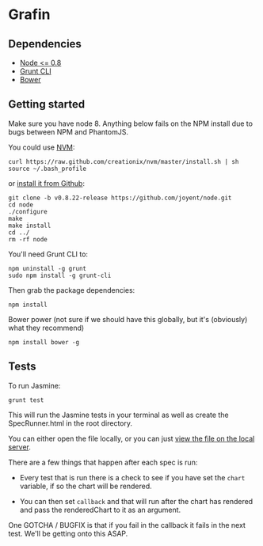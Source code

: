# Grafin


## Dependencies

* [Node <= 0.8](http://nodejs.org/)
* [Grunt CLI](http://gruntjs.com/getting-started)
* [Bower](http://twitter.github.com/bower/)


## Getting started

Make sure you have node 8. Anything below fails on the NPM install due to bugs between NPM and PhantomJS.

You could use [NVM](https://github.com/creationix/nvm):

	curl https://raw.github.com/creationix/nvm/master/install.sh | sh
	source ~/.bash_profile

 or [install it from Github](http://nodejs.org/dist/v0.8.22/):

	git clone -b v0.8.22-release https://github.com/joyent/node.git
	cd node
	./configure
	make
	make install
	cd ../
	rm -rf node


You'll need Grunt CLI to:
	
	npm uninstall -g grunt
	sudo npm install -g grunt-cli


Then grab the package dependencies:

	npm install


Bower power (not sure if we should have this globally, but it's (obviously) what they recommend)

	npm install bower -g


## Tests

To run Jasmine:
	
	grunt test

This will run the Jasmine tests in your terminal as well as create the SpecRunner.html in the root directory.

You can either open the file locally, or you can just [view the file on the local server](http://127.0.0.1:9001/SpecRunner.html).

There are a few things that happen after each spec is run:

* Every test that is run there is a check to see if you have set the `chart` variable, if so the chart will be rendered.

* You can then set `callback` and that will run after the chart has rendered and pass the renderedChart to it as an argument.

One GOTCHA / BUGFIX is that if you fail in the callback it fails in the next test. We'll be getting onto this ASAP.